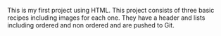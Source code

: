 This is my first project using HTML. This project consists of three basic 
recipes including images for each one. They have a header and lists including ordered and non ordered and are pushed to Git.
